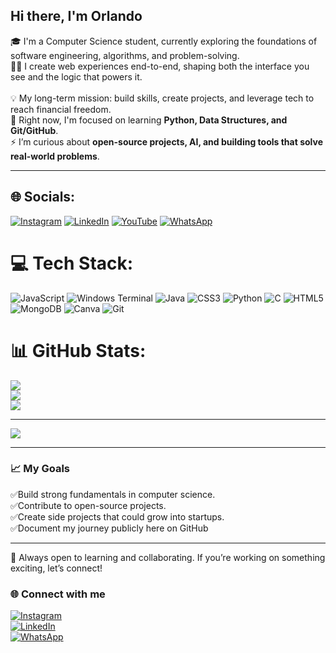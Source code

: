 ## Hi there, I'm Orlando

🎓 I'm a Computer Science student, currently exploring the foundations of software engineering, algorithms, and problem-solving.<br/>
🧑‍💻 I create web experiences end-to-end, shaping both the interface you see and the logic that powers it.<br/>    
💡 My long-term mission: build skills, create projects, and leverage tech to reach financial freedom.<br/>
🌱 Right now, I'm focused on learning **Python, Data Structures, and Git/GitHub**.<br/>
⚡ I’m curious about **open-source projects, AI, and building tools that solve real-world problems**.

---


## 🌐 Socials:
[![Instagram](https://img.shields.io/badge/Instagram-%23E4405F.svg?logo=Instagram&logoColor=white)](https://instagram.com/small_cench)
[![LinkedIn](https://img.shields.io/badge/LinkedIn-%230A66C2.svg?logo=linkedin&logoColor=white)](https://www.linkedin.com/in/elisha-orlando-a68bb0382)
[![YouTube](https://img.shields.io/badge/YouTube-FF0000?logo=youtube&logoColor=white)](https://www.youtube.com/c/CmdOrlando)
[![WhatsApp](https://img.shields.io/badge/WhatsApp-25D366?logo=whatsapp&logoColor=white)](https://wa.me/+254795637768)



# 💻 Tech Stack:
![JavaScript](https://img.shields.io/badge/javascript-%23323330.svg?style=for-the-badge&logo=javascript&logoColor=%23F7DF1E) ![Windows Terminal](https://img.shields.io/badge/Windows%20Terminal-%234D4D4D.svg?style=for-the-badge&logo=windows-terminal&logoColor=white) ![Java](https://img.shields.io/badge/java-%23ED8B00.svg?style=for-the-badge&logo=openjdk&logoColor=white) ![CSS3](https://img.shields.io/badge/css3-%231572B6.svg?style=for-the-badge&logo=css3&logoColor=white) ![Python](https://img.shields.io/badge/python-3670A0?style=for-the-badge&logo=python&logoColor=ffdd54) ![C](https://img.shields.io/badge/c-%2300599C.svg?style=for-the-badge&logo=c&logoColor=white) ![HTML5](https://img.shields.io/badge/html5-%23E34F26.svg?style=for-the-badge&logo=html5&logoColor=white) ![MongoDB](https://img.shields.io/badge/MongoDB-%234ea94b.svg?style=for-the-badge&logo=mongodb&logoColor=white) ![Canva](https://img.shields.io/badge/Canva-%2300C4CC.svg?style=for-the-badge&logo=Canva&logoColor=white) ![Git](https://img.shields.io/badge/git-%23F05033.svg?style=for-the-badge&logo=git&logoColor=white)

# 📊 GitHub Stats:
![](https://github-readme-stats.vercel.app/api?username=CmdOrlando&theme=merko&hide_border=true&include_all_commits=true&count_private=false)<br/>
![](https://nirzak-streak-stats.vercel.app/?user=CmdOrlando&theme=merko&hide_border=true)<br/>
![](https://github-readme-stats.vercel.app/api/top-langs/?username=CmdOrlando&theme=merko&hide_border=true&include_all_commits=true&count_private=false&layout=compact)

---
[![](https://visitcount.itsvg.in/api?id=CmdOrlando&icon=0&color=0)](https://visitcount.itsvg.in)

---

### 📈 My Goals
✅Build strong fundamentals in computer science.<br/>
✅Contribute to open-source projects.<br/>
✅Create side projects that could grow into startups.<br/>
✅Document my journey publicly here on GitHub<br/>


---

💬 Always open to learning and collaborating. If you’re working on something exciting, let’s connect!

### 🌐 Connect with me
[![Instagram](https://img.shields.io/badge/Instagram-%23E4405F.svg?logo=Instagram&logoColor=white)](https://www.instagram.com/small_cench/)<br/>
[![LinkedIn](https://img.shields.io/badge/LinkedIn-%230A66C2.svg?logo=linkedin&logoColor=white)](https://www.linkedin.com/in/elisha-orlando-a68bb0382)<br/>
[![WhatsApp](https://img.shields.io/badge/WhatsApp-25D366?logo=whatsapp&logoColor=white)](https://wa.me/+254795637768)<br/>

